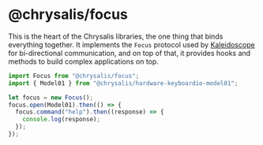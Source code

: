@chrysalis/focus
================

This is the heart of the Chrysalis libraries, the one thing that binds
everything together. It implements the `Focus` protocol used by
[Kaleidoscope][k:focus] for bi-directional communication, and on top of that, it
provides hooks and methods to build complex applications on top.

 [k:focus]: https://github.com/keyboardio/Kaleidoscope-Focus

```js
import Focus from "@chrysalis/focus";
import { Model01 } from "@chrysalis/hardware-keyboardio-model01";

let focus = new Focus();
focus.open(Model01).then(() => {
  focus.command("help").then((response) => {
    console.log(response);
  });
});
```
